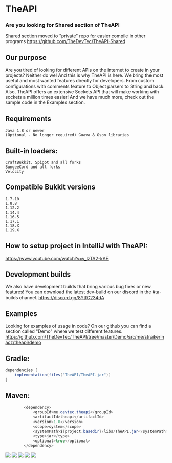 # TheAPI

### Are you looking for **Shared** section of TheAPI
Shared section moved to "private" repo for easier compile in other programs
https://github.com/TheDevTec/TheAPI-Shared

## Our purpose
Are you tired of looking for different APIs on the internet to create in your projects? Neither do we! And this is why TheAPI is here.
We bring the most useful and most wanted features directly for developers. From custom configurations with comments feature to Object parsers to String and back. Also, TheAPI offers an extensive Sockets API that will make working with sockets a million times easier! And we have much more, check out the sample code in the Examples section.

## Requirements

    Java 1.8 or newer
    (Optional - No longer required) Guava & Gson libraries


## Built-in loaders:

    CraftBukkit, Spigot and all forks
    BungeeCord and all forks
    Velocity


## Compatible Bukkit versions

    1.7.10
    1.8.8
    1.12.2
    1.14.4
    1.16.5
    1.17.1
    1.18.X
    1.19.X

## How to setup project in IntelliJ with TheAPI:
https://www.youtube.com/watch?v=v_lzTA2-kAE

## Development builds
We also have development builds that bring various bug fixes or new features!
You can download the latest dev-build on our discord in the #ta-builds channel.
https://discord.gg/8YtfC234dA

## Examples
Looking for examples of usage in code?
On our github you can find a section called "Demo" where we test different features.
https://github.com/TheDevTec/TheAPI/tree/master/Demo/src/me/straikerinacz/theapi/demo

## Gradle:
```java
dependencies {
    implementation(files("TheAPI/TheAPI.jar"))
}
```

## Maven:
```java
        <dependency>
            <groupId>me.devtec.theapi</groupId>
            <artifactId>theapi</artifactId>
            <version>1.0</version>
            <scope>system</scope>
            <systemPath>${project.basedir}/libs/TheAPI.jar</systemPath>
            <type>jar</type>
            <optional>true</optional>
        </dependency>
```

[![](https://badges.spiget.org/resources/downloads/Downloads-A940FB-72679.svg)](https://www.spigotmc.org/resources/theapi.72679/)
[![](https://badges.spiget.org/resources/rating/Rating-A940FB-72679.svg)](https://www.spigotmc.org/resources/theapi.72679/)
[![](https://app.codacy.com/project/badge/Grade/cc3d8b3c076848dc92cbbc3c074cab79)](https://www.codacy.com/gh/TheDevTec/TheAPI/dashboard?utm_source=github.com&amp;utm_medium=referral&amp;utm_content=TheDevTec/TheAPI&amp;utm_campaign=Badge_Grade)
[![](https://img.shields.io/discord/579029317561090078?color=A940FB&label=Discord)](https://discord.gg/8YtfC234dA)
[![](https://bstats.org/signatures/bukkit/TheAPI.svg)](https://bstats.org/plugin/bukkit/TheAPI/10581)
